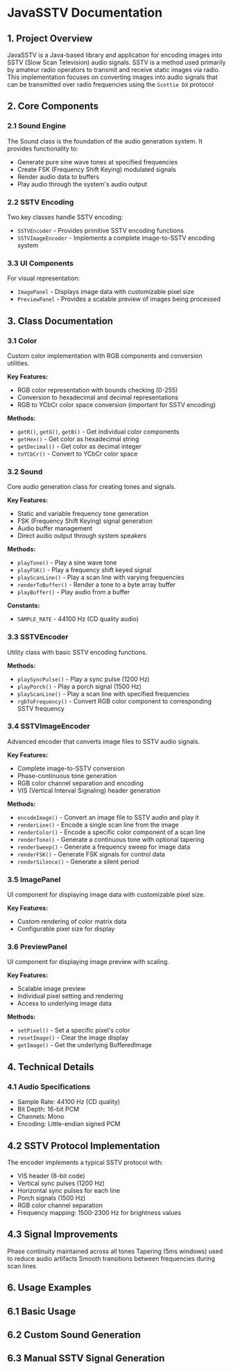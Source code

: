 # JavaSSTV Documentation

## 1. Project Overview
JavaSSTV is a Java-based library and application for encoding images into SSTV (Slow Scan Television) audio signals. SSTV is a method used primarily by amateur radio operators to transmit and receive static images via radio. This implementation focuses on converting images into audio signals that can be transmitted over radio frequencies using the `Scottie DX` protocol

## 2. Core Components

### 2.1 Sound Engine

The Sound class is the foundation of the audio generation system. It provides functionality to:

* Generate pure sine wave tones at specified frequencies
* Create FSK (Frequency Shift Keying) modulated signals
* Render audio data to buffers
* Play audio through the system's audio output
  
### 2.2 SSTV Encoding

Two key classes handle SSTV encoding:

* `SSTVEncoder` - Provides primitive SSTV encoding functions
* `SSTVImageEncoder` - Implements a complete image-to-SSTV encoding system

### 3.3 UI Components
For visual representation:
* `ImagePanel` - Displays image data with customizable pixel size
* `PreviewPanel` - Provides a scalable preview of images being processed

## 3. Class Documentation

### 3.1 Color
Custom color implementation with RGB components and conversion utilities.

**Key Features:**

* RGB color representation with bounds checking (0-255)
* Conversion to hexadecimal and decimal representations
* RGB to YCbCr color space conversion (important for SSTV encoding)

**Methods:**

* `getR()`, `getG()`, `getB()` - Get individual color components
* `getHex()` - Get color as hexadecimal string
* `getDecimal()` - Get color as decimal integer
* `toYCbCr()` - Convert to YCbCr color space

### 3.2 Sound

Core audio generation class for creating tones and signals.

**Key Features:**

* Static and variable frequency tone generation
* FSK (Frequency Shift Keying) signal generation
* Audio buffer management
* Direct audio output through system speakers

**Methods:**

* `playTone()` - Play a sine wave tone
* `playFSK()` - Play a frequency shift keyed signal
* `playScanLine()` - Play a scan line with varying frequencies
* `renderToBuffer()` - Render a tone to a byte array buffer
* `playBuffer()` - Play audio from a buffer

**Constants:**
* `SAMPLE_RATE` - 44100 Hz (CD quality audio)

### 3.3 SSTVEncoder
Utility class with basic SSTV encoding functions.

**Methods:**

* `playSyncPulse()` - Play a sync pulse (1200 Hz)
* `playPorch()` - Play a porch signal (1500 Hz)
* `playScanLine()` - Play a scan line with specified frequencies
* `rgbToFrequency()` - Convert RGB color component to corresponding SSTV frequency

### 3.4 SSTVImageEncoder
Advanced encoder that converts image files to SSTV audio signals.

**Key Features:**

* Complete image-to-SSTV conversion
* Phase-continuous tone generation
* RGB color channel separation and encoding
* VIS (Vertical Interval Signaling) header generation

**Methods:**

* `encodeImage()` - Convert an image file to SSTV audio and play it
* `renderLine()` - Encode a single scan line from the image
* `renderColor()` - Encode a specific color component of a scan line
* `renderTone()` - Generate a continuous tone with optional tapering
* `renderSweep()` - Generate a frequency sweep for image data
* `renderFSK()` - Generate FSK signals for control data
* `renderSilence()` - Generate a silent period

### 3.5 ImagePanel
UI component for displaying image data with customizable pixel size.

**Key Features:**
* Custom rendering of color matrix data
* Configurable pixel size for display

### 3.6 PreviewPanel
UI component for displaying image preview with scaling.

**Key Features:**

* Scalable image preview
* Individual pixel setting and rendering
* Access to underlying image data

**Methods:**

* `setPixel()` - Set a specific pixel's color
* `resetImage()` - Clear the image display
* `getImage()` - Get the underlying BufferedImage


## 4. Technical Details

### 4.1 Audio Specifications
* Sample Rate: 44100 Hz (CD quality)
* Bit Depth: 16-bit PCM
* Channels: Mono
* Encoding: Little-endian signed PCM

## 4.2 SSTV Protocol Implementation

The encoder implements a typical SSTV protocol with:
* VIS header (8-bit code)
* Vertical sync pulses (1200 Hz)
* Horizontal sync pulses for each line
* Porch signals (1500 Hz)
* RGB color channel separation
* Frequency mapping: 1500-2300 Hz for brightness values

## 4.3 Signal Improvements
Phase continuity maintained across all tones
Tapering (5ms windows) used to reduce audio artifacts
Smooth transitions between frequencies during scan lines

## 6. Usage Examples
## 6.1 Basic Usage
## 6.2 Custom Sound Generation
## 6.3 Manual SSTV Signal Generation
